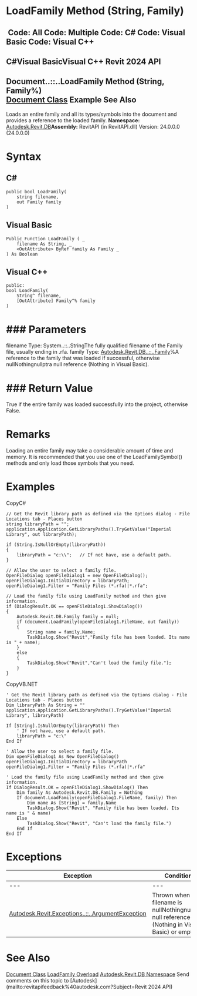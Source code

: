 # LoadFamily Method (String, Family)

﻿
 Code: All Code: Multiple Code: C# Code: Visual Basic Code: Visual C++   
---  
C#Visual BasicVisual C++
Revit 2024 API  
---  
Document..::..LoadFamily Method (String, Family%)  
[Document Class](db03274b-a107-aa32-9034-f3e0df4bb1ec.md "Document Class") Example See Also  
---  
Loads an entire family and all its types/symbols into the document and provides a reference to the loaded family.
**Namespace:** [Autodesk.Revit.DB](87546ba7-461b-c646-cbb1-2cb8f5bff8b2.md "Autodesk.Revit.DB Namespace")**Assembly:** RevitAPI (in RevitAPI.dll) Version: 24.0.0.0 (24.0.0.0)
# Syntax
C#  
---  
```text
public bool LoadFamily(
	string filename,
	out Family family
)
```
  
Visual Basic  
---  
```text
Public Function LoadFamily ( _
	filename As String, _
	<OutAttribute> ByRef family As Family _
) As Boolean
```
  
Visual C++  
---  
```text
public:
bool LoadFamily(
	String^ filename, 
	[OutAttribute] Family^% family
)
```
  
# ### Parameters
filename
    Type: System..::..StringThe fully qualified filename of the Family file, usually ending in .rfa.
family
    Type: [Autodesk.Revit.DB..::..Family](f51d019d-6ff3-692b-d1d2-b497cab564de.md "Family Class")%A reference to the family that was loaded if successful, otherwise nullNothingnullptra null reference (Nothing in Visual Basic).
# ### Return Value
True if the entire family was loaded successfully into the project, otherwise False.
# Remarks
Loading an entire family may take a considerable amount of time and memory. It is recommended that you use one of the LoadFamilySymbol() methods and only load those symbols that you need. 
# Examples
CopyC#
```text
// Get the Revit library path as defined via the Options dialog - File Locations tab - Places button
string libraryPath = "";
application.Application.GetLibraryPaths().TryGetValue("Imperial Library", out libraryPath);

if (String.IsNullOrEmpty(libraryPath))
{
    libraryPath = "c:\\";   // If not have, use a default path.
}

// Allow the user to select a family file.
OpenFileDialog openFileDialog1 = new OpenFileDialog();
openFileDialog1.InitialDirectory = libraryPath;
openFileDialog1.Filter = "Family Files (*.rfa)|*.rfa";

// Load the family file using LoadFamily method and then give information.
if (DialogResult.OK == openFileDialog1.ShowDialog())
{
    Autodesk.Revit.DB.Family family = null;
    if (document.LoadFamily(openFileDialog1.FileName, out family))
    {
        String name = family.Name;
        TaskDialog.Show("Revit","Family file has been loaded. Its name is " + name);
    }
    else
    {
        TaskDialog.Show("Revit","Can't load the family file.");
    }
}
```

CopyVB.NET
```text
' Get the Revit library path as defined via the Options dialog - File Locations tab - Places button
Dim libraryPath As String = ""
application.Application.GetLibraryPaths().TryGetValue("Imperial Library", libraryPath)

If [String].IsNullOrEmpty(libraryPath) Then
    ' If not have, use a default path.
    libraryPath = "c:\"
End If

' Allow the user to select a family file.
Dim openFileDialog1 As New OpenFileDialog()
openFileDialog1.InitialDirectory = libraryPath
openFileDialog1.Filter = "Family Files (*.rfa)|*.rfa"

' Load the family file using LoadFamily method and then give information.
If DialogResult.OK = openFileDialog1.ShowDialog() Then
    Dim family As Autodesk.Revit.DB.Family = Nothing
    If document.LoadFamily(openFileDialog1.FileName, family) Then
        Dim name As [String] = family.Name
        TaskDialog.Show("Revit", "Family file has been loaded. Its name is " & name)
    Else
        TaskDialog.Show("Revit", "Can't load the family file.")
    End If
End If
```

# Exceptions
| Exception | Condition |
| --- | --- |
| --- | --- |
| [Autodesk.Revit.Exceptions..::..ArgumentException](2e6e4206-97a8-dd4b-df5d-4269f4bb6088.md "ArgumentException Class") | Thrown when filename is nullNothingnullptra null reference (Nothing in Visual Basic) or empty. |

# See Also
[Document Class](db03274b-a107-aa32-9034-f3e0df4bb1ec.md "Document Class")
[LoadFamily Overload](2966229b-60b0-404d-5ffe-e4c4d85d2d7a.md "LoadFamily Method")
[Autodesk.Revit.DB Namespace](87546ba7-461b-c646-cbb1-2cb8f5bff8b2.md "Autodesk.Revit.DB Namespace")
Send comments on this topic to [Autodesk](mailto:revitapifeedback%40autodesk.com?Subject=Revit 2024 API)